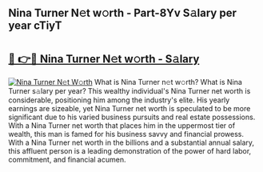 ## Nina Turner N𝚎t w𝚘rth - Part-8Yv S𝚊lary per year cTiyT

# <h2><a href="http://gc55ty.nevu.top/?p=Nina+Turner">🔗 👉🔴 Nina Turner N𝚎t w𝚘rth - S𝚊lary</a></h2>

[![Nina Turner N𝚎t W𝚘rth](https://i.imgur.com/Oavwk0R.jpeg)](http://gc55ty.nevu.top/?p=Nina+Turner)
What is Nina Turner n𝚎t w𝚘rth? What is Nina Turner s𝚊lary per year?
This wealthy individual's Nina Turner net worth is considerable, positioning him among the industry's elite. His yearly earnings are sizeable, yet Nina Turner net worth is speculated to be more significant due to his varied business pursuits and real estate possessions. With a Nina Turner net worth that places him in the uppermost tier of wealth, this man is famed for his business savvy and financial prowess. With a Nina Turner net worth in the billions and a substantial annual salary, this affluent person is a leading demonstration of the power of hard labor, commitment, and financial acumen.
